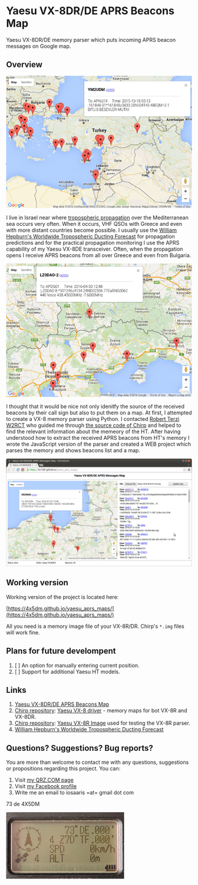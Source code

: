 # Yaesu VX-8DR/DE APRS Beacons Map

Yaesu VX-8DR/DE memory parser which puts incoming APRS beacon messages on Google map.

## Overview

![APRS beacons map](https://raw.githubusercontent.com/4x5dm/yaesu_aprs_maps/master/images/aprs_map_0.png)

I live in Israel near where [tropospheric propagation](https://en.wikipedia.org/wiki/Tropospheric_propagation) over the Mediterranean sea occurs very often. When it occurs, VHF QSOs with Greece and even with more distant countries become possible. I usually use the [William Hepburn's Worldwide Tropospheric Ducting Forecast](http://www.dxinfocentre.com/tropo_eur.html) for propagation predictions and for the practical propagation monitoring I use the APRS capability of my Yaesu VX-8DE transceiver. Often, when the propagation opens I receive APRS beacons from all over Greece and even from Bulgaria.

![APRS beacon from Bulgaria](https://raw.githubusercontent.com/4x5dm/yaesu_aprs_maps/master/images/aprs_map_1.png)

I thought that it would be nice not only idenitfy the source of the received beacons by their call sign but also to put them on a map. At first, I attempted to create a VX-8 memory parser using Python. I contacted [Robert Terzi W2RCT](https://github.com/rct) who guided me through [the source code of Chirp](https://github.com/tylert/chirp.hg)
and helped to find the relevant information about the memeory of the HT. After having understood how to extract the received APRS beacons from HT's memory I wrote the JavaScript version of the parser and created a WEB project which parses the memory and shows beacons list and a map.

![APRS beacon from Bulgaria](https://raw.githubusercontent.com/4x5dm/yaesu_aprs_maps/master/images/aprs_map_2.png)

## Working version

Working version of the project is located here:

[https://4x5dm.github.io/yaesu_aprs_maps/](https://4x5dm.github.io/yaesu_aprs_maps/)

All you need is a memory image file of your VX-8R/DR. Chirp's ```*.img``` files will work fine.

## Plans for future develompent

1. [ ] An option for manually entering current position.
2. [ ] Support for additional Yaesu HT models.

## Links
1. [Yaesu VX-8DR/DE APRS Beacons Map](https://4x5dm.github.io/yaesu_aprs_maps/)
2. [Chirp repository](https://github.com/tylert/chirp.hg): [Yaesu VX-8 driver](https://github.com/tylert/chirp.hg/blob/master/chirp/drivers/vx8.py) - memory maps for bot VX-8R and VX-8DR.
3. [Chirp repository](https://github.com/tylert/chirp.hg): [Yaesu VX-8R Image](https://github.com/tylert/chirp.hg/blob/master/tests/images/Yaesu_VX-8_R.img) used for testing the VX-8R parser.
4. [William Hepburn's Worldwide Tropospheric Ducting Forecast](http://www.dxinfocentre.com/tropo_eur.html)

## Questions? Suggestions? Bug reports?

You are more than welcome to contact me with any questions, suggestions or propositions regarding this project. You can:

1. Visit [my QRZ.COM page](https://www.qrz.com/db/4X5DM)
2. Visit [my Facebook profile](https://www.facebook.com/Dima.Meln)
3. Write me an email to iosaaris =at= gmail dot com

73 de 4X5DM

![73's](https://raw.githubusercontent.com/4x5dm/yaesu_aprs_maps/master/images/vx8_73.jpg)
